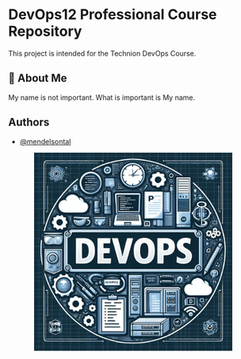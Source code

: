 
# DevOps12 Professional Course Repository

This project is intended for the Technion DevOps Course.

## 🚀 About Me
My name is not important. What is important is My name.

## Authors

- [@mendelsontal](https://www.github.com/mendelsontal)

<div align="center">
  <img src="https://github.com/mendelsontal/devops_course/blob/main/DevOps.jpg" alt="Logo" width="400"/>
</div>
